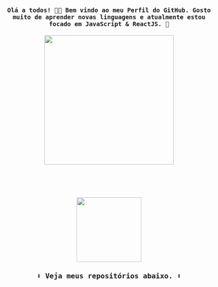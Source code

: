 

<h4 color="#f03c15" align="center"><samp> Olá a todos! 👋🏾  Bem vindo ao meu Perfil do GitHub. Gosto muito de aprender novas linguagens e atualmente estou focado em JavaScript & ReactJS. 💙 </samp></h4>

<p align="center">
  <img height="300px" src="https://camo.githubusercontent.com/c8603029e1d7baade74d71c1823bdcdbaa61f08c2bf062a483e02e0f4ace034c/68747470733a2f2f692e67697068792e636f6d2f5254684e30684f5332474f344d2e676966">
</p>
 

<p align="center">
<img src="https://img.shields.io/badge/Python-21478f?style=for-the-badge&logo=python&logoColor=white" alt=""> <img src="https://img.shields.io/badge/HTML-21478f?style=for-the-badge&logo=html5&logoColor=white" alt=""> <img src="https://img.shields.io/badge/CSS-21478f?&style=for-the-badge&logo=css3&logoColor=white" alt=""> <img 
src="https://img.shields.io/badge/JavaScript-21478f?style=for-the-badge&logo=javascript&logoColor=white" alt="">
</p>

 
<p align="center">
<a href="mailto:natanpedrodasilva@gmail.com" target="_blank"><img src="https://img.shields.io/badge/Gmail-21478f?style=for-the-badge&logo=gmail&logoColor=white" alt=""></a>
<a href="https://www.instagram.com/p3drosep/" target="_blank"><img src="https://img.shields.io/badge/Instagram-21478f?style=for-the-badge&logo=instagram&logoColor=white" alt=""></a> <a href="https://www.linkedin.com/in/nat%C3%A3-pedro-735443218/" target="_blank"><img src="https://img.shields.io/badge/LinkedIn-21478f?style=for-the-badge&logo=linkedin&logoColor=white" alt=""></a>
</p>

<p align="center">
<img height="150em" src="https://github-readme-stats.vercel.app/api/top-langs/?username=DevPedro10&layout=compact&langs_count=7&theme=dark"/>
</p>

<h3 align="center"><samp>⬇️ Veja meus repositórios abaixo. ⬇️<samp></h3>


